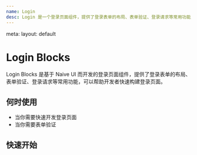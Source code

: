 ```yaml
---
name: Login
desc: Login 是一个登录页面组件，提供了登录表单的布局、表单验证、登录请求等常用功能，可以帮助开发者快速构建登录页面。
---
```


<route lang="yaml">
meta:
  layout: default
</route>

# Login Blocks

Login Blocks 是基于 Naive UI 而开发的登录页面组件，提供了登录表单的布局、表单验证、登录请求等常用功能，可以帮助开发者快速构建登录页面。

## 何时使用

- 当你需要快速开发登录页面
- 当你需要表单验证

## 快速开始

<script setup lang="ts">
    import SimpleLogin from '@/examples/blocks/login/simple-login.vue'
    import SimpleBgLogin from '@/examples/blocks/login/simple-bg-login.vue'
</script>

<Demo title="简单登录页" url="/examples/blocks/login/simple-login" :raw="SimpleLoginRaw">
    <SimpleLogin />
</Demo>

<Demo title="带背景的登录页" url="/examples/blocks/login/simple-bg-login" :raw="SimpleBgLoginRaw">
<SimpleBgLogin />
</Demo>
